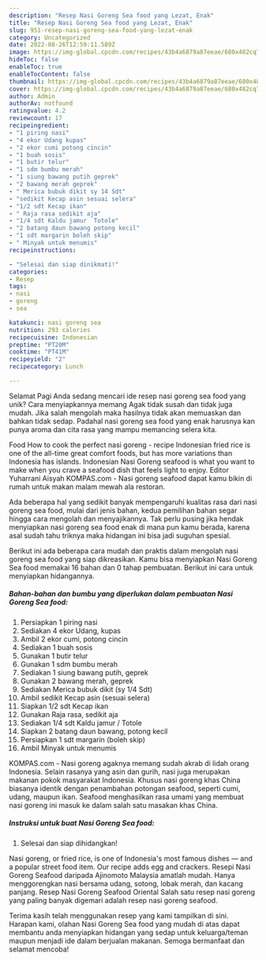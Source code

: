 ```yaml
---
description: "Resep Nasi Goreng Sea food yang Lezat, Enak"
title: "Resep Nasi Goreng Sea food yang Lezat, Enak"
slug: 951-resep-nasi-goreng-sea-food-yang-lezat-enak
category: Uncategorized
date: 2022-08-26T12:59:11.589Z
image: https://img-global.cpcdn.com/recipes/43b4a6879a87eeae/680x482cq70/nasi-goreng-sea-food-foto-resep-utama.jpg
hideToc: false
enableToc: true
enableTocContent: false
thumbnail: https://img-global.cpcdn.com/recipes/43b4a6879a87eeae/680x482cq70/nasi-goreng-sea-food-foto-resep-utama.jpg
cover: https://img-global.cpcdn.com/recipes/43b4a6879a87eeae/680x482cq70/nasi-goreng-sea-food-foto-resep-utama.jpg
author: Admin
authorAv: notfound
ratingvalue: 4.2
reviewcount: 17
recipeingredient:
- "1 piring nasi"
- "4 ekor Udang kupas"
- "2 ekor cumi potong cincin"
- "1 buah sosis"
- "1 butir telur"
- "1 sdm bumbu merah"
- "1 siung bawang putih geprek"
- "2 bawang merah geprek"
- " Merica bubuk dikit sy 14 Sdt"
- "sedikit Kecap asin sesuai selera"
- "1/2 sdt Kecap ikan"
- " Raja rasa sedikit aja"
- "1/4 sdt Kaldu jamur  Totole"
- "2 batang daun bawang potong kecil"
- "1 sdt margarin boleh skip"
- " Minyak untuk menumis"
recipeinstructions:

- "Selesai dan siap dinikmati!"
categories:
- Resep
tags:
- nasi
- goreng
- sea

katakunci: nasi goreng sea 
nutrition: 293 calories
recipecuisine: Indonesian
preptime: "PT20M"
cooktime: "PT41M"
recipeyield: "2"
recipecategory: Lunch

---
```



Selamat Pagi Anda sedang mencari ide resep nasi goreng sea food yang unik? Cara menyiapkannya memang Agak tidak susah dan tidak juga mudah. Jika salah mengolah maka hasilnya tidak akan memuaskan dan bahkan tidak sedap. Padahal nasi goreng sea food yang enak harusnya kan punya aroma dan cita rasa yang mampu memancing selera kita.


Food How to cook the perfect nasi goreng - recipe Indonesian fried rice is one of the all-time great comfort foods, but has more variations than Indonesia has islands. Indonesian Nasi Goreng seafood is what you want to make when you crave a seafood dish that feels light to enjoy. Editor Yuharrani Aisyah KOMPAS.com - Nasi goreng seafood dapat kamu bikin di rumah untuk makan malam mewah ala restoran.

Ada beberapa hal yang sedikit banyak mempengaruhi kualitas rasa dari nasi goreng sea food, mulai dari jenis bahan, kedua pemilihan bahan segar hingga cara mengolah dan menyajikannya. Tak perlu pusing jika hendak menyiapkan nasi goreng sea food enak di mana pun kamu berada, karena asal sudah tahu triknya maka hidangan ini bisa jadi suguhan spesial.


Berikut ini ada beberapa cara mudah dan praktis dalam mengolah nasi goreng sea food yang siap dikreasikan. Kamu bisa menyiapkan Nasi Goreng Sea food memakai 16 bahan dan 0 tahap pembuatan. Berikut ini cara untuk menyiapkan hidangannya.

<!--inarticleads1-->

##### Bahan-bahan dan bumbu yang diperlukan dalam pembuatan Nasi Goreng Sea food:

1. Persiapkan 1 piring nasi
1. Sediakan 4 ekor Udang, kupas
1. Ambil 2 ekor cumi, potong cincin
1. Sediakan 1 buah sosis
1. Gunakan 1 butir telur
1. Gunakan 1 sdm bumbu merah
1. Sediakan 1 siung bawang putih, geprek
1. Gunakan 2 bawang merah, geprek
1. Sediakan  Merica bubuk dikit (sy 1/4 Sdt)
1. Ambil sedikit Kecap asin (sesuai selera)
1. Siapkan 1/2 sdt Kecap ikan
1. Gunakan  Raja rasa, sedikit aja
1. Sediakan 1/4 sdt Kaldu jamur / Totole
1. Siapkan 2 batang daun bawang, potong kecil
1. Persiapkan 1 sdt margarin (boleh skip)
1. Ambil  Minyak untuk menumis


KOMPAS.com - Nasi goreng agaknya memang sudah akrab di lidah orang Indonesia. Selain rasanya yang asin dan gurih, nasi juga merupakan makanan pokok masyarakat Indonesia. Khusus nasi goreng khas China biasanya identik dengan penambahan potongan seafood, seperti cumi, udang, maupun ikan. Seafood menghasilkan rasa umami yang membuat nasi goreng ini masuk ke dalam salah satu masakan khas China. 

<!--inarticleads2-->

##### Instruksi untuk buat Nasi Goreng Sea food:


1. Selesai dan siap dihidangkan!

Nasi goreng, or fried rice, is one of Indonesia&#39;s most famous dishes — and a popular street food item. Our recipe adds egg and crackers. Resepi Nasi Goreng Seafood daripada Ajinomoto Malaysia amatlah mudah. Hanya menggorengkan nasi bersama udang, sotong, lobak merah, dan kacang panjang. Resep Nasi Goreng Seafood Oriental Salah satu resep nasi goreng yang paling banyak digemari adalah resep nasi goreng seafood. 

Terima kasih telah menggunakan resep yang kami tampilkan di sini. Harapan kami, olahan Nasi Goreng Sea food yang mudah di atas dapat membantu anda menyiapkan hidangan yang sedap untuk keluarga/teman maupun menjadi ide dalam berjualan makanan. Semoga bermanfaat dan selamat mencoba!
